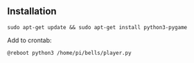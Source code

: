 Installation
---

`sudo apt-get update && sudo apt-get install python3-pygame`

Add to crontab:
```
@reboot python3 /home/pi/bells/player.py
```

